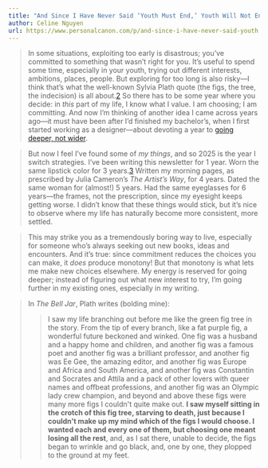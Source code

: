 ```yaml
---
title: "And Since I Have Never Said ‘Youth Must End,’ Youth Will Not End"
author: Celine Nguyen
url: https://www.personalcanon.com/p/and-since-i-have-never-said-youth
---
```


> In some situations, exploiting too early is disastrous; you’ve committed to something that wasn’t right for you. It’s useful to spend some time, especially in your youth, trying out different interests, ambitions, places, people. But exploring for too long is also risky—I think that’s what the well-known Sylvia Plath quote (the figs, the tree, the indecision) is all about.[2](https://www.personalcanon.com/p/and-since-i-have-never-said-youth/#footnote-2)
>  So there has to be some year where you decide: in *this* part of my life, I know what I value. I am choosing; I am committing. And now I’m thinking of another idea I came across years ago—it must have been after I’d finished my bachelor’s, when I first started working as a designer—about devoting a year to [going deeper, not wider](https://www.raptitude.com/2017/12/go-deeper-not-wider/).


> But now I feel I’ve found some of *my things*, and so 2025 is the year I switch strategies. I’ve been writing this newsletter for 1 year. Worn the same lipstick color for 3 years.[3](https://www.personalcanon.com/p/and-since-i-have-never-said-youth/#footnote-3) Written my morning pages, as prescribed by Julia Cameron’s *The Artist’s Way*, for 4 years. Dated the same woman for (almost!) 5 years. Had the same eyeglasses for 6 years—the frames, not the prescription, since my eyesight keeps getting worse. I didn’t know that these things would stick, but it’s nice to observe where my life has naturally become more consistent, more settled.


> This may strike you as a tremendously boring way to live, especially for someone who’s always seeking out new books, ideas and encounters. And it’s true: since commitment reduces the choices you can make, it *does* produce monotony! But that monotony is what lets me make new choices elsewhere. My energy is reserved for going deeper; instead of figuring out what new interest to try, I’m going further in my existing ones, especially in my writing.


> In *The Bell Jar*, Plath writes (bolding mine):
>  > I saw my life branching out before me like the green fig tree in the story. From the tip of every branch, like a fat purple fig, a wonderful future beckoned and winked. One fig was a husband and a happy home and children, and another fig was a famous poet and another fig was a brilliant professor, and another fig was Ee Gee, the amazing editor, and another fig was Europe and Africa and South America, and another fig was Constantin and Socrates and Attila and a pack of other lovers with queer names and offbeat professions, and another fig was an Olympic lady crew champion, and beyond and above these figs were many more figs I couldn't quite make out. **I saw myself sitting in the crotch of this fig tree, starving to death, just because I couldn't make up my mind which of the figs I would choose. I wanted each and every one of them, but choosing one meant losing all the rest**, and, as I sat there, unable to decide, the figs began to wrinkle and go black, and, one by one, they plopped to the ground at my feet.



